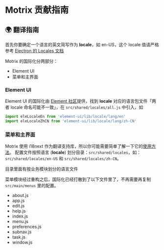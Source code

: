 # Motrix 贡献指南

## 🌍 翻译指南

首先你要确定一个语言的英文简写作为 **locale**，如 en-US，这个 locale 值请严格参考 [Electron 的 Locales 文档](https://electronjs.org/docs/api/locales)

Motrix 的国际化分两部分：

- Element UI
- 菜单和主界面

### Element UI

Element UI 的国际化由 [Element 社区](http://element.eleme.io/#/en-US/component/i18n)提供，找到 **locale** 对应的语言包文件「两者 locale 命名可能不一致」，在 `src/shared/locales/all.js` 中引入，如

```javascript
import eleLocaleEn from 'element-ui/lib/locale/lang/en'
import eleLocaleZhCN from 'element-ui/lib/locale/lang/zh-CN'
```

### 菜单和主界面

Motrix 使用 i18next 作为翻译支持库，所以你可能需要简单了解一下它的[使用方法](https://www.i18next.com/overview/getting-started)。
配置文件按照语言 (**locale**) 划分目录：`src/shared/locales`，如：`src/shared/locales/en-US` 和 `src/shared/locales/zh-CN`。

目录里面有按业务模块划分的语言文件

菜单模块经过重构之后，国际化已经打散到了以下文件里了，不再需要再复制 `src/main/menus` 里的配置。

- about.js
- app.js
- edit.js
- help.js
- index.js
- menu.js
- preferences.js
- subnav.js
- task.js
- window.js
